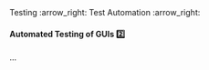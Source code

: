 <link rel="stylesheet" href="{{baseUrl}}/css/textbook.css">

<div class="website-content">

<div id="path">Testing :arrow_right: Test Automation :arrow_right:</div>

<div id="title">

#### Automated Testing of GUIs :two:

</div>

<div id="body">

...

</div>

</div>
